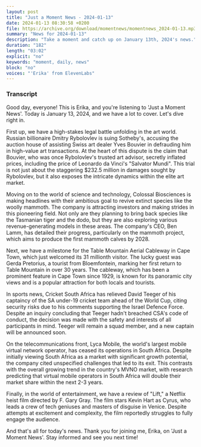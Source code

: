 ```yaml
---
layout: post
title: "Just a Moment News - 2024-01-13"
date: 2024-01-13 08:30:58 +0200
file: https://archive.org/download/momentnews/momentnews_2024-01-13.mp3
summary: "News for 2024-01-13"
description: "Take a moment and catch up on January 13th, 2024's news."
duration: "182"
length: "03:02"
explicit: "no"
keywords: "moment, daily, news"
block: "no"
voices: "'Erika' from ElevenLabs"
---
```


### Transcript

Good day, everyone! This is Erika, and you're listening to 'Just a Moment News'. Today is January 13, 2024, and we have a lot to cover. Let's dive right in.

First up, we have a high-stakes legal battle unfolding in the art world. Russian billionaire Dmitry Rybolovlev is suing Sotheby's, accusing the auction house of assisting Swiss art dealer Yves Bouvier in defrauding him in high-value art transactions. At the heart of this dispute is the claim that Bouvier, who was once Rybolovlev's trusted art advisor, secretly inflated prices, including the price of Leonardo da Vinci's "Salvator Mundi". This trial is not just about the staggering $232.5 million in damages sought by Rybolovlev, but it also exposes the intricate dynamics within the elite art market.

Moving on to the world of science and technology, Colossal Biosciences is making headlines with their ambitious goal to revive extinct species like the woolly mammoth. The company is attracting investors and making strides in this pioneering field. Not only are they planning to bring back species like the Tasmanian tiger and the dodo, but they are also exploring various revenue-generating models in these areas. The company's CEO, Ben Lamm, has detailed their progress, particularly on the mammoth project, which aims to produce the first mammoth calves by 2028.

Next, we have a milestone for the Table Mountain Aerial Cableway in Cape Town, which just welcomed its 31 millionth visitor. The lucky guest was Gerda Pretorius, a tourist from Bloemfontein, marking her first return to Table Mountain in over 30 years. The cableway, which has been a prominent feature in Cape Town since 1929, is known for its panoramic city views and is a popular attraction for both locals and tourists.

In sports news, Cricket South Africa has relieved David Teeger of his captaincy of the SA under-19 cricket team ahead of the World Cup, citing security risks due to his comments supporting the Israel Defence Force. Despite an inquiry concluding that Teeger hadn't breached CSA's code of conduct, the decision was made with the safety and interests of all participants in mind. Teeger will remain a squad member, and a new captain will be announced soon.

On the telecommunications front, Lyca Mobile, the world's largest mobile virtual network operator, has ceased its operations in South Africa. Despite initially viewing South Africa as a market with significant growth potential, the company cited unspecified challenges that led to its exit. This contrasts with the overall growing trend in the country's MVNO market, with research predicting that virtual mobile operators in South Africa will double their market share within the next 2-3 years.

Finally, in the world of entertainment, we have a review of "Lift," a Netflix heist film directed by F. Gary Gray. The film stars Kevin Hart as Cyrus, who leads a crew of tech geniuses and masters of disguise in Venice. Despite attempts at excitement and complexity, the film reportedly struggles to fully engage the audience.

And that's all for today's news. Thank you for joining me, Erika, on 'Just a Moment News'. Stay informed and see you next time!
